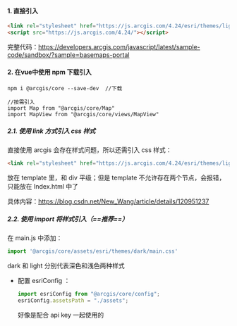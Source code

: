 #### 1. 直接引入

```html
<link rel="stylesheet" href="https://js.arcgis.com/4.24/esri/themes/light/main.css" />
<script src="https://js.arcgis.com/4.24/"></script>
```

完整代码：https://developers.arcgis.com/javascript/latest/sample-code/sandbox/?sample=basemaps-portal



#### 2. 在vue中使用 npm 下载引入

```stylus
npm i @arcgis/core --save-dev  //下载

//按需引入
import Map from "@arcgis/core/Map"  
import MapView from "@arcgis/core/views/MapView"
```

##### 2.1. 使用 link 方式引入 css 样式

直接使用 arcgis 会存在样式问题，所以还需引入 css 样式：

```html
<link rel="stylesheet" href="https://js.arcgis.com/4.24/esri/themes/light/main.css" />
```

放在 template 里，和 div 平级；但是 template 不允许存在两个节点，会报错，只能放在 Index.html 中了

具体内容：https://blog.csdn.net/New_Wang/article/details/120951237

##### 2.2. 使用 import 将样式引入（==推荐==）

在 main.js 中添加：

```js
import '@arcgis/core/assets/esri/themes/dark/main.css'
```

 dark 和 light 分别代表深色和浅色两种样式

- 配置 esriConfig ：

  ```js
  import esriConfig from "@arcgis/core/config";
  esriConfig.assetsPath = "./assets";
  ```

  好像是配合 api key 一起使用的

